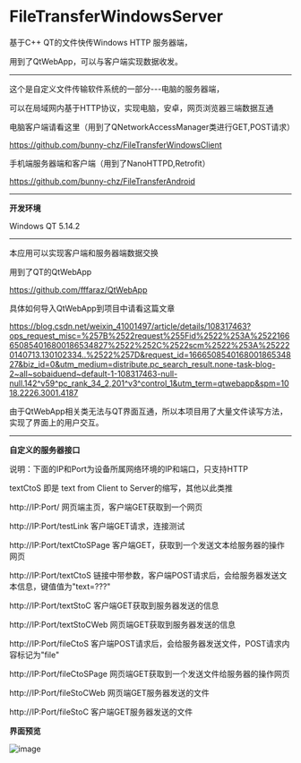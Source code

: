 # FileTransferWindowsServer
基于C++ QT的文件快传Windows HTTP 服务器端，

用到了QtWebApp，可以与客户端实现数据收发。

------------------------------

这个是自定义文件传输软件系统的一部分---电脑的服务器端，

可以在局域网内基于HTTP协议，实现电脑，安卓，网页浏览器三端数据互通


电脑客户端请看这里（用到了QNetworkAccessManager类进行GET,POST请求）

https://github.com/bunny-chz/FileTransferWindowsClient

手机端服务器端和客户端（用到了NanoHTTPD,Retrofit）

https://github.com/bunny-chz/FileTransferAndroid

----------------------------------------

**开发环境**

Windows QT 5.14.2

------------------------------

本应用可以实现客户端和服务器端数据交换

用到了QT的QtWebApp

https://github.com/fffaraz/QtWebApp

具体如何导入QtWebApp到项目中请看这篇文章

https://blog.csdn.net/weixin_41001497/article/details/108317463?ops_request_misc=%257B%2522request%255Fid%2522%253A%2522166650854016800186534827%2522%252C%2522scm%2522%253A%252220140713.130102334..%2522%257D&request_id=166650854016800186534827&biz_id=0&utm_medium=distribute.pc_search_result.none-task-blog-2~all~sobaiduend~default-1-108317463-null-null.142^v59^pc_rank_34_2,201^v3^control_1&utm_term=qtwebapp&spm=1018.2226.3001.4187


由于QtWebApp相关类无法与QT界面互通，所以本项目用了大量文件读写方法，实现了界面上的用户交互。

-----------------------------------------

**自定义的服务器接口**

说明：下面的IP和Port为设备所属网络环境的IP和端口，只支持HTTP

textCtoS 即是 text from Client to Server的缩写，其他以此类推

http://IP:Port/ 网页端主页，客户端GET获取到一个网页

http://IP:Port/testLink 客户端GET请求，连接测试

http://IP:Port/textCtoSPage 客户端GET，获取到一个发送文本给服务器的操作网页

http://IP:Port/textCtoS 链接中带参数，客户端POST请求后，会给服务器发送文本信息，键值值为"text=???"

http://IP:Port/textStoC 客户端GET获取到服务器发送的信息

http://IP:Port/textStoCWeb 网页端GET获取到服务器发送的信息

http://IP:Port/fileCtoS 客户端POST请求后，会给服务器发送文件，POST请求内容标记为"file"

http://IP:Port/fileCtoSPage 网页端GET获取到一个发送文件给服务器的操作网页

http://IP:Port/fileStoCWeb 网页端GET服务器发送的文件

http://IP:Port/fileStoC 客户端GET服务器发送的文件


**界面预览**

![image](https://user-images.githubusercontent.com/57706599/197378840-9ed8ab29-19e6-49aa-b74e-8610ccd9e924.png)


